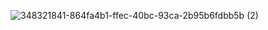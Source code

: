 ![348321841-864fa4b1-ffec-40bc-93ca-2b95b6fdbb5b (2)](https://github.com/user-attachments/assets/e74a9b27-4558-4983-bb34-10a97de2c35a)
